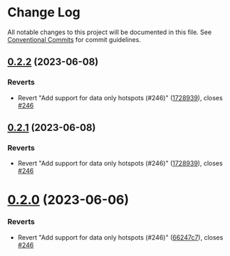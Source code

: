 # Change Log

All notable changes to this project will be documented in this file.
See [Conventional Commits](https://conventionalcommits.org) for commit guidelines.

## [0.2.2](https://github.com/HeliumFoundation/helium-program-libary/compare/v0.1.5...v0.2.2) (2023-06-08)


### Reverts

* Revert "Add support for data only hotspots (#246)" ([1728939](https://github.com/HeliumFoundation/helium-program-libary/commit/17289397ff60de603fbd9cd90b2649373721511f)), closes [#246](https://github.com/HeliumFoundation/helium-program-libary/issues/246)





## [0.2.1](https://github.com/HeliumFoundation/helium-program-libary/compare/v0.1.5...v0.2.1) (2023-06-08)


### Reverts

* Revert "Add support for data only hotspots (#246)" ([1728939](https://github.com/HeliumFoundation/helium-program-libary/commit/17289397ff60de603fbd9cd90b2649373721511f)), closes [#246](https://github.com/HeliumFoundation/helium-program-libary/issues/246)





# [0.2.0](https://github.com/HeliumFoundation/helium-program-libary/compare/v0.1.5...v0.2.0) (2023-06-06)


### Reverts

* Revert "Add support for data only hotspots (#246)" ([66247c7](https://github.com/HeliumFoundation/helium-program-libary/commit/66247c739ad743b9eda2776c80a1e199900dd896)), closes [#246](https://github.com/HeliumFoundation/helium-program-libary/issues/246)
